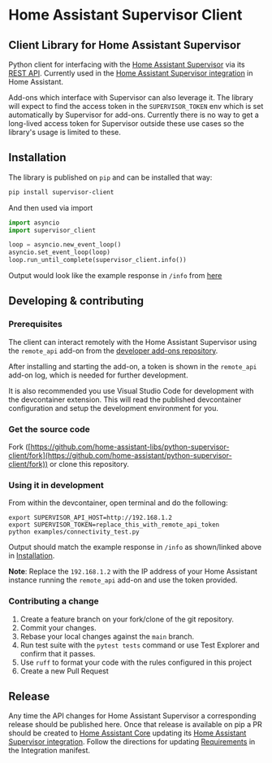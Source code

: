 # Home Assistant Supervisor Client

## Client Library for Home Assistant Supervisor

Python client for interfacing with the [Home Assistant Supervisor](https://github.com/home-assistant/supervisor)
via its [REST API](https://developers.home-assistant.io/docs/api/supervisor/endpoints).
Currently used in the [Home Assistant Supervisor integration](https://www.home-assistant.io/integrations/hassio/)
in Home Assistant.

Add-ons which interface with Supervisor can also leverage it. The library will
expect to find the access token in the `SUPERVISOR_TOKEN` env which is set automatically
by Supervisor for add-ons. Currently there is no way to get a long-lived access
token for Supervisor outside these use cases so the library's usage is limited
to these.

## Installation

The library is published on `pip` and can be installed that way:

```sh
pip install supervisor-client
```

And then used via import

```py
import asyncio
import supervisor_client

loop = asyncio.new_event_loop()
asyncio.set_event_loop(loop)
loop.run_until_complete(supervisor_client.info())
```

Output would look like the example response in `/info` from [here](https://developers.home-assistant.io/docs/api/supervisor/endpoints#root)

## Developing & contributing

### Prerequisites

The client can interact remotely with the Home Assistant Supervisor using the
`remote_api` add-on from the [developer add-ons repository](https://github.com/home-assistant/addons-development).

After installing and starting the add-on, a token is shown in the `remote_api`
add-on log, which is needed for further development.

It is also recommended you use Visual Studio Code for development with the devcontainer
extension. This will read the published devcontainer configuration and setup the
development environment for you.

### Get the source code

Fork ([https://github.com/home-assistant-libs/python-supervisor-client/fork](https://github.com/home-assistant/python-supervisor-client/fork)) or clone this repository.

### Using it in development

From within the devcontainer, open terminal and do the following:

```shell
export SUPERVISOR_API_HOST=http://192.168.1.2
export SUPERVISOR_TOKEN=replace_this_with_remote_api_token
python examples/connectivity_test.py
```

Output should match the example response in `/info` as shown/linked above in [Installation](#installation).

**Note**: Replace the `192.168.1.2` with the IP address of your Home Assistant
instance running the `remote_api` add-on and use the token provided.

### Contributing a change

1. Create a feature branch on your fork/clone of the git repository.
2. Commit your changes.
3. Rebase your local changes against the `main` branch.
4. Run test suite with the `pytest tests` command or use Test Explorer and confirm that it passes.
5. Use `ruff` to format your code with the rules configured in this project
6. Create a new Pull Request

## Release

Any time the API changes for Home Assistant Supervisor a corresponding release
should be published here. Once that release is available on pip a PR should be
created to [Home Assistant Core](https://github.com/home-assistant/core) updating
its [Home Assistant Supervisor integration](https://github.com/home-assistant/core/blob/dev/homeassistant/components/hassio).
Follow the directions for updating [Requirements](https://developers.home-assistant.io/docs/creating_integration_manifest#requirements)
in the Integration manifest.
